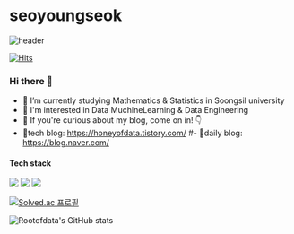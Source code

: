 # seoyoungseok
![header](https://capsule-render.vercel.app/api?type=waving&color=0:FEC99A,50:DBA9E0,100:8DD6DC&height=300&section=header&text=Youngseok's%20github&fontSize=60&fontAlignY=50&fontColor=FFFFFF&fontAlign=70)


[![Hits](https://hits.seeyoufarm.com/api/count/incr/badge.svg?url=https%3A%2F%2Fgithub.com%2Fuomah&count_bg=%23FAABA8&title_bg=%23653E3E&icon=&icon_color=%23E7E7E7&title=hits&edge_flat=true)](https://hits.seeyoufarm.com)

### Hi there 👋
- 📖 I’m currently studying Mathematics & Statistics in Soongsil university
- 🎊 I'm interested in Data MuchineLearning & Data Engineering
- 📜 If you're curious about my blog, come on in! 👇
- 🔧tech blog: https://honeyofdata.tistory.com/
#- 🌈daily blog: https://blog.naver.com/

####  Tech stack
<img src="https://img.shields.io/badge/Python-FFD43B?style=flat-square&logo=Python&logoColor=white"/></a>
<img src="https://img.shields.io/badge/R-A8B9CC?style=flat-square&logo=C&logoColor=white"/></a>
<img src="https://img.shields.io/badge/HTML5-E34F26?style=flat-square&logo=HTML5&logoColor=white"/></a>

<!--
<a href="https://github.com/rootofdata" target="_blank"><img src="https://img.shields.io/badge/GitHub_Blog-181717?style=flat-square&logo=GitHub&logoColor=white"/></a>
-->
[![Solved.ac
프로필](http://mazassumnida.wtf/api/v2/generate_badge?boj=dudtjr4915)](https://solved.ac/profile/dudtjr4915)

![Rootofdata's GitHub stats](https://github-readme-stats.vercel.app/api?username=rootofdata&show_icons=true&theme=vue)

<!--
 **rootofdata/rootofdata** is a ✨ _special_ ✨ repository because its `README.md` (this file) appears on your GitHub profile.


Here are some ideas to get you started:

- 🔭 I’m currently working on ...
- 🌱 I’m currently learning ...
- 👯 I’m looking to collaborate on ...
- 🤔 I’m looking for help with ...
- 💬 Ask me about ...
- 📫 How to reach me: ...
- 😄 Pronouns: ...
- ⚡ Fun fact: ...
-->
